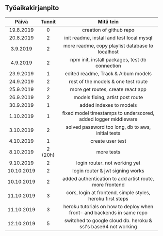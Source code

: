 ## Työaikakirjanpito

|   Päivä    | Tunnit  |                                Mitä tein                                |
| :--------: | :-----: | :---------------------------------------------------------------------: |
| 19.8.2019  |    0    |                         creation of github repo                         |
| 20.8.2019  |    2    |                init readme, install and test local mysql                |
|  3.9.2019  |    2    |            more readme, copy playlist database to localhost             |
|  4.9.2019  |    2    |             npm init, install packages, test db connection              |
| 23.9.2019  |    1    |                   edited readme, Track & Album models                   |
| 24.9.2019  |    2    |                   rest of the models & one test route                   |
| 25.9.2019  |    2    |                    more get routes, create react app                    |
| 26.9.2019  |    2    |                    models fixing, artist post route                     |
| 30.9.2019  |    1    |                         added indexes to models                         |
| 1.10.2019  |    1    |     fixed model timestamps to underscored, added logger middleware      |
| 3.10.2019  |    2    |           solved password too long, db to aws, initial tests            |
| 4.10.2019  |    1    |                            create user test                             |
| 8.10.2019  | 2 (20h) |                               more tests                                |
| 9.10.2019  |    2    |                      login router. not working yet                      |
| 10.10.2019 |    2    |                    login router & jwt signing works                     |
| 10.10.2019 |    2    |         added authentication to add artist route, more frontend         |
| 11.10.2019 |    3    |       cors, login at frontend, simple styles, heroku first steps        |
| 11.10.2019 |    3    | heroku tutorials on how to deploy when front- and backends in same repo |
| 12.10.2019 |    5    |     switched to google cloud db. heroku & ssl's base64 not working      |
